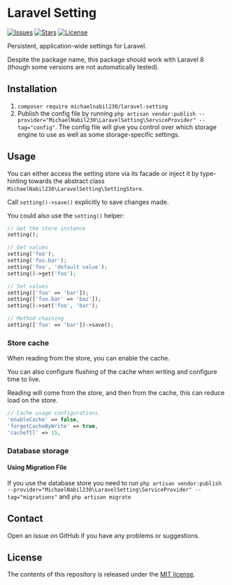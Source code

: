 # Laravel Setting

[![Issues](https://img.shields.io/github/issues/michaelnabil230/laravel-setting)](https://github.com/michaelnabil230/laravel-setting/issues)
[![Stars](https://img.shields.io/github/stars/michaelnabil230/laravel-setting)](https://github.com/michaelnabil230/laravel-setting/stargazers)
[![License](https://img.shields.io/github/license/michaelnabil230/laravel-setting)](https://github.com/michaelnabil230/laravel-setting/blob/main/LICENSE)

Persistent, application-wide settings for Laravel.

Despite the package name, this package should work with Laravel 8 (though some versions are not automatically tested).

## Installation

1. `composer require michaelnabil230/laravel-setting`
2. Publish the config file by
   running `php artisan vendor:publish --provider="MichaelNabil230\LaravelSetting\ServiceProvider" --tag="config"`. The
   config file will give you control over which storage engine to use as well as some storage-specific settings.

## Usage

You can either access the setting store via its facade or inject it by type-hinting towards the abstract
class `MichaelNabil230\LaravelSetting\SettingStore`.

Call `setting()->save()` explicitly to save changes made.

You could also use the `setting()` helper:

```php
// Get the store instance
setting();

// Get values
setting('foo');
setting('foo.bar');
setting('foo', 'default value');
setting()->get('foo');

// Set values
setting(['foo' => 'bar']);
setting(['foo.bar' => 'baz']);
setting()->set('foo', 'bar');

// Method chaining
setting(['foo' => 'bar'])->save();
```

### Store cache

When reading from the store, you can enable the cache.

You can also configure flushing of the cache when writing and configure time to live.

Reading will come from the store, and then from the cache, this can reduce load on the store.

```php
// Cache usage configurations.
'enableCache' => false,
'forgetCacheByWrite' => true,
'cacheTtl' => 15,
```

### Database storage

#### Using Migration File

If you use the database store you need to
run `php artisan vendor:publish --provider="MichaelNabil230\LaravelSetting\ServiceProvider" --tag="migrations"`
and `php artisan migrate`

## Contact

Open an issue on GitHub if you have any problems or suggestions.

## License

The contents of this repository is released under the [MIT license](http://opensource.org/licenses/MIT).
